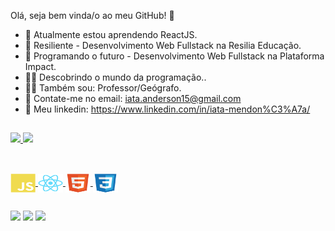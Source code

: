 Olá, seja bem vinda/o ao meu GitHub! 👋


- 🌱 Atualmente estou aprendendo ReactJS.
- 💛 Resiliente - Desenvolvimento Web Fullstack na Resilia Educação.
- 💙 Programando o futuro - Desenvolvimento Web Fullstack na Plataforma Impact.
- 👩‍💻 Descobrindo o mundo da programação..
- 👨‍🏫 Também sou: Professor/Geógrafo.
- 💬 Contate-me no email: iata.anderson15@gmail.com
- 🔗 Meu linkedin: https://www.linkedin.com/in/iata-mendon%C3%A7a/
##

<div>
  <a href="https://github.com/IataAnderson">
  <img height="150em" src="https://github-readme-stats.vercel.app/api?username=IataAnderson&show_icons=true&theme=dark&include_all_commits=true&count_private=true"/>
  <img height="150em" src="https://github-readme-stats.vercel.app/api/top-langs/?username=IataAnderson&layout=compact&langs_count=16&theme=dark"/>
</div>
  
 ##
  
  <div style="display: inline_block"><br>
  <img align="center" alt="Iata-Js" height="30" width="40" src="https://raw.githubusercontent.com/devicons/devicon/master/icons/javascript/javascript-plain.svg">
    <img align="center" alt="Iata-React" height="30" width="40" src="https://raw.githubusercontent.com/devicons/devicon/master/icons/react/react-original.svg">
  <img align="center" alt="Iata-HTML" height="30" width="40" src="https://raw.githubusercontent.com/devicons/devicon/master/icons/html5/html5-original.svg">
  <img align="center" alt="Iata-CSS" height="30" width="40" src="https://raw.githubusercontent.com/devicons/devicon/master/icons/css3/css3-original.svg">   
</div>
  
 ##
  
  <div>  
  <a href="https://instagram.com/andersoniataa" target="_blank"><img src="https://img.shields.io/badge/-Instagram-%23E4405F?style=for-the-badge&logo=instagram&logoColor=white" target="_blank"></a> 	 
  <a href = "mailto:iata.anderson15@gmail.com"><img src="https://img.shields.io/badge/Gmail-D14836?style=for-the-badge&logo=gmail&logoColor=white" target="_blank"></a>
  <a href="https://www.linkedin.com/in/iata-mendon%C3%A7a/" target="_blank"><img src="https://img.shields.io/badge/-LinkedIn-%230077B5?style=for-the-badge&logo=linkedin&logoColor=white" target="_blank"></a>   
</div>
  
 ##
